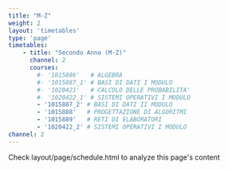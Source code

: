 ```yaml
---
title: "M-Z"
weight: 2
layout: 'timetables'
type: 'page'
timetables:
    - title: "Secondo Anno (M-Z)"
      channel: 2
      courses:
        #- '1015886'   # ALGEBRA
        #- '1015887_1' # BASI DI DATI I MODULO
        #- '1020421'   # CALCOLO DELLE PROBABILITA'
        #- '1020422_1' # SISTEMI OPERATIVI I MODULO
        - '1015887_2' # BASI DI DATI II MODULO
        - '1015888'   # PROGETTAZIONE DI ALGORITMI
        - '1015889'   # RETI DI ELABORATORI
        - '1020422_2' # SISTEMI OPERATIVI I MODULO
channel: 2
---
```


Check layout/page/schedule.html to analyze this page's content
